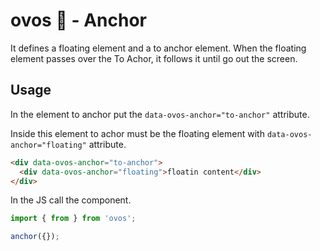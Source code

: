 # ovos 🍳 - Anchor

It defines a floating element and a to anchor element. When the floating element passes over the To Achor, it follows it until go out the screen.

## Usage

In the element to anchor put the `data-ovos-anchor="to-anchor"` attribute.

Inside this element to achor must be the floating element with `data-ovos-anchor="floating"` attribute.

```html
<div data-ovos-anchor="to-anchor">
  <div data-ovos-anchor="floating">floatin content</div>
</div>
```

In the JS call the component.

```ts
import { from } from 'ovos';

anchor({});
```
